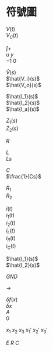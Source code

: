 
# 符號圖

$V(t)$  
$V_C(t)$  

$\int+$  
$u\ y$  
$-1\  0$  

$\hat{V}(s)$  
$\hat{V_i}(s)$  
$\hat{V_o}(s)$

$\hat{I_1}(s)$  
$\hat{I_2}(s)$  
$\hat{I_a}(s)$  

$Z_1(s)$  
$Z_2(s)$  

$R$

$L$  
$Ls$

$C$  
$\frac{1}{Cs}$

$R_1$  
$R_2$  

$i(t)$  
$i_1(t)$  
$i_2(t)$  
$i_L(t)$  
$i_R(t)$  
$i_C(t)$  

$\hat{I_1}(s)$  
$\hat{I_2}(s)$

$GND$

$\rightarrow$  

$\delta f(x)$  
$\delta x$  
$A$  
$0$  

$x_1\ x_2\ x_3 \ x_1'\ x_2'\ x_3'$

*E R C*
